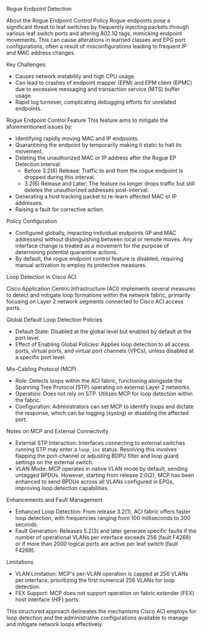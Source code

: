  Rogue Endpoint Detection

 About the Rogue Endpoint Control Policy
Rogue endpoints pose a significant threat to leaf switches by frequently injecting packets through various leaf switch ports and altering 802.1Q tags, mimicking endpoint movements. This can cause alterations in learned classes and EPG port configurations, often a result of misconfigurations leading to frequent IP and MAC address changes.

 Key Challenges:
- Causes network instability and high CPU usage.
- Can lead to crashes of endpoint mapper (EPM) and EPM client (EPMC) due to excessive messaging and transaction service (MTS) buffer usage.
- Rapid log turnover, complicating debugging efforts for unrelated endpoints.

 Rogue Endpoint Control Feature
This feature aims to mitigate the aforementioned issues by:
- Identifying rapidly moving MAC and IP endpoints.
- Quarantining the endpoint by temporarily making it static to halt its movement.
- Deleting the unauthorized MAC or IP address after the Rogue EP Detection Interval:
  - Before 3.2(6) Release: Traffic to and from the rogue endpoint is dropped during this interval.
  - 3.2(6) Release and Later: The feature no longer drops traffic but still deletes the unauthorized addresses post-interval.
- Generating a host tracking packet to re-learn affected MAC or IP addresses.
- Raising a fault for corrective action.

 Policy Configuration
- Configured globally, impacting individual endpoints (IP and MAC addresses) without distinguishing between local or remote moves. Any interface change is treated as a movement for the purpose of determining potential quarantine actions.
- By default, the rogue endpoint control feature is disabled, requiring manual activation to employ its protective measures.



 Loop Detection in Cisco ACI

Cisco Application Centric Infrastructure (ACI) implements several measures to detect and mitigate loop formations within the network fabric, primarily focusing on Layer 2 network segments connected to Cisco ACI access ports.

 Global Default Loop Detection Policies
- Default State: Disabled at the global level but enabled by default at the port level.
- Effect of Enabling Global Policies: Applies loop detection to all access ports, virtual ports, and virtual port channels (VPCs), unless disabled at a specific port level.

 Mis-Cabling Protocol (MCP)
- Role: Detects loops within the ACI fabric, functioning alongside the Spanning Tree Protocol (STP) operating on external Layer 2 networks.
- Operation: Does not rely on STP. Utilizes MCP for loop detection within the fabric.
- Configuration: Administrators can set MCP to identify loops and dictate the response, which can be logging (syslog) or disabling the affected port.

 Notes on MCP and External Connectivity
- External STP Interaction: Interfaces connecting to external switches running STP may enter a `loop_inc` status. Resolving this involves flapping the port-channel or adjusting BDPU filter and loop guard settings on the external switch.
- VLAN Mode: MCP operates in native VLAN mode by default, sending untagged BPDUs. However, starting from release 2.0(2), MCP has been enhanced to send BPDUs across all VLANs configured in EPGs, improving loop detection capabilities.

 Enhancements and Fault Management
- Enhanced Loop Detection: From release 3.2(1), ACI fabric offers faster loop detection, with frequencies ranging from 100 milliseconds to 300 seconds.
- Fault Generation: Releases 5.2(3) and later generate specific faults if the number of operational VLANs per interface exceeds 256 (fault F4268) or if more than 2000 logical ports are active per leaf switch (fault F4269).

 Limitations
- VLAN Limitation: MCP's per-VLAN operation is capped at 256 VLANs per interface, prioritizing the first numerical 256 VLANs for loop detection.
- FEX Support: MCP does not support operation on fabric extender (FEX) host interface (HIF) ports.

This structured approach delineates the mechanisms Cisco ACI employs for loop detection and the administrative configurations available to manage and mitigate network loops effectively.

